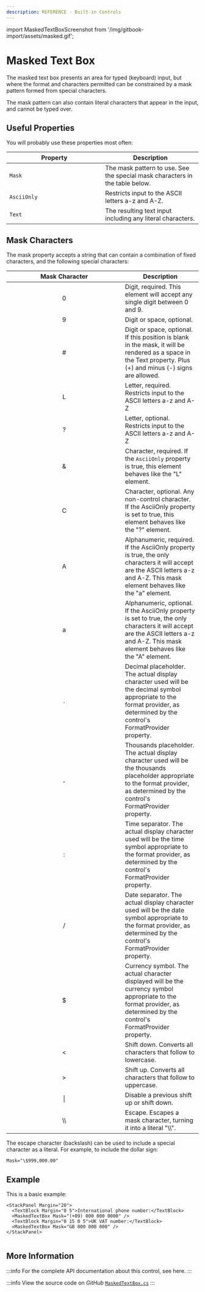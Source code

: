 ```yaml
---
description: REFERENCE - Built-in Controls
---
```


import MaskedTextBoxScreenshot from '/img/gitbook-import/assets/masked.gif';

# Masked Text Box

The masked text box presents an area for typed (keyboard) input, but where the format and characters permitted can be constrained by a mask pattern formed from special characters.

The mask pattern can also contain literal characters that appear in the input, and cannot be typed over.

## Useful Properties

You will probably use these properties most often:

<table><thead><tr><th width="235">Property</th><th>Description</th></tr></thead><tbody><tr><td><code>Mask</code></td><td>The mask pattern to use. See the special mask characters in the table below.</td></tr><tr><td><code>AsciiOnly</code></td><td>Restricts input to the ASCII letters a-z and A-Z.</td></tr><tr><td><code>Text</code></td><td>The resulting text input including any literal characters.</td></tr></tbody></table>

## Mask Characters

The mask property accepts a string that can contain a combination of  fixed characters, and the following special characters:

<table><thead><tr><th width="287" align="center">Mask Character</th><th>Description</th></tr></thead><tbody><tr><td align="center">0</td><td>Digit, required. This element will accept any single digit between 0 and 9.</td></tr><tr><td align="center">9</td><td>Digit or space, optional.</td></tr><tr><td align="center">#</td><td>Digit or space, optional. If this position is blank in the mask, it will be rendered as a space in the Text property. Plus (+) and minus (-) signs are allowed.</td></tr><tr><td align="center">L</td><td>Letter, required. Restricts input to the ASCII letters a-z and A-Z</td></tr><tr><td align="center">?</td><td>Letter, optional. Restricts input to the ASCII letters a-z and A-Z</td></tr><tr><td align="center">&#x26;</td><td>Character, required. If the <code>AsciiOnly</code> property is true, this element behaves like the "L" element.</td></tr><tr><td align="center">C</td><td>Character, optional. Any non-control character. If the AsciiOnly property is set to true, this element behaves like the "?" element.</td></tr><tr><td align="center">A</td><td>Alphanumeric, required. If the AsciiOnly property is true, the only characters it will accept are the ASCII letters a-z and A-Z. This mask element behaves like the "a" element.</td></tr><tr><td align="center">a</td><td>Alphanumeric, optional. If the AsciiOnly property is set to true, the only characters it will accept are the ASCII letters a-z and A-Z. This mask element behaves like the "A" element.</td></tr><tr><td align="center">.</td><td>Decimal placeholder. The actual display character used will be the decimal symbol appropriate to the format provider, as determined by the control's FormatProvider property.</td></tr><tr><td align="center">,</td><td>Thousands placeholder. The actual display character used will be the thousands placeholder appropriate to the format provider, as determined by the control's FormatProvider property.</td></tr><tr><td align="center">:</td><td>Time separator. The actual display character used will be the time symbol appropriate to the format provider, as determined by the control's FormatProvider property.</td></tr><tr><td align="center">/</td><td>Date separator. The actual display character used will be the date symbol appropriate to the format provider, as determined by the control's FormatProvider property.</td></tr><tr><td align="center">$</td><td>Currency symbol. The actual character displayed will be the currency symbol appropriate to the format provider, as determined by the control's FormatProvider property.</td></tr><tr><td align="center">&#x3C;</td><td>Shift down. Converts all characters that follow to lowercase.</td></tr><tr><td align="center">></td><td>Shift up. Converts all characters that follow to uppercase.</td></tr><tr><td align="center">|</td><td>Disable a previous shift up or shift down.</td></tr><tr><td align="center">\\</td><td>Escape. Escapes a mask character, turning it into a literal "\\".</td></tr></tbody></table>

The escape character (backslash) can be used to include a special character as a literal. For example, to include the dollar sign:

`Mask="\$999,000.00"`

## Example

This is a basic example:

```markup
<StackPanel Margin="20">
  <TextBlock Margin="0 5">International phone number:</TextBlock>
  <MaskedTextBox Mask="(+09) 000 000 0000" />
  <TextBlock Margin="0 15 0 5">UK VAT number:</TextBlock>
  <MaskedTextBox Mask="GB 000 000 000" />
</StackPanel>
```

<img src={MaskedTextBoxScreenshot} alt=""/>

## More Information

:::info
For the complete API documentation about this control, see here.
:::

:::info
View the source code on _GitHub_ [`MaskedTextBox.cs`](https://github.com/AvaloniaUI/Avalonia/blob/master/src/Avalonia.Controls/MaskedTextBox.cs)
:::
